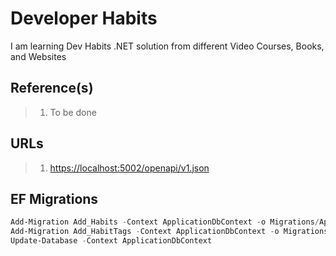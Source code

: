 # Developer Habits

I am learning Dev Habits .NET solution from different Video Courses, Books, and Websites

## Reference(s)

> 1. To be done

## URLs

> 1. <https://localhost:5002/openapi/v1.json>

## EF Migrations

```powershell
Add-Migration Add_Habits -Context ApplicationDbContext -o Migrations/Application
Add-Migration Add_HabitTags -Context ApplicationDbContext -o Migrations/Application
Update-Database -Context ApplicationDbContext
```
